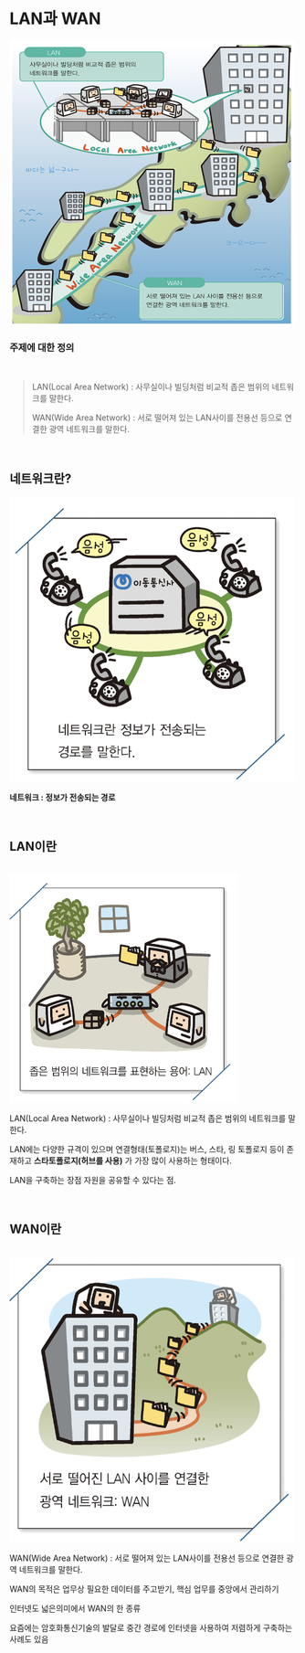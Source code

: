 # LAN과 WAN

<img src="./img/LAN_WAN.png" style="width:500px; height:500px">

<br>

### 주제에 대한 정의

<br>

> LAN(Local Area Network) : 사무실이나 빌딩처럼 비교적 좁은 범위의 네트워크를 말한다.
>
> WAN(Wide Area Network) : 서로 떨어져 있는 LAN사이를 전용선 등으로 연결한 광역 네트워크를 말한다.

<br>

## 네트워크란?

<img src="./img/network.png" style="width:500px; height:500px;">

<br>

**네트워크 : 정보가 전송되는 경로**

<br>

## LAN이란

<br>

<img src="./img/LAN.png" style="width:400px; height:400px">

<br>

LAN(Local Area Network) : 사무실이나 빌딩처럼 비교적 좁은 범위의 네트워크를 말한다.

LAN에는 다양한 규격이 있으며 연결형태(토폴로지)는 버스, 스타, 링 토폴로지 등이 존재하고 **스타토폴로지(허브를 사용)** 가 가장 많이 사용하는 형태이다.

LAN을 구축하는 장점 자원을 공유할 수 있다는 점.


<br>

## WAN이란

<br>

<img src="./img/WAN.png" style="width:500px; height:500px">

<br>

WAN(Wide Area Network) : 서로 떨어져 있는 LAN사이를 전용선 등으로 연결한 광역 네트워크를 말한다.


WAN의 목적은 업무상 필요한 데이터를 주고받기, 핵심 업무를 중앙에서 관리하기

인터넷도 넓은의미에서 WAN의 한 종류

요즘에는 암호화통신기술의 발달로 중간 경로에 인터넷을 사용하여 저렴하게 구축하는 사례도 있음